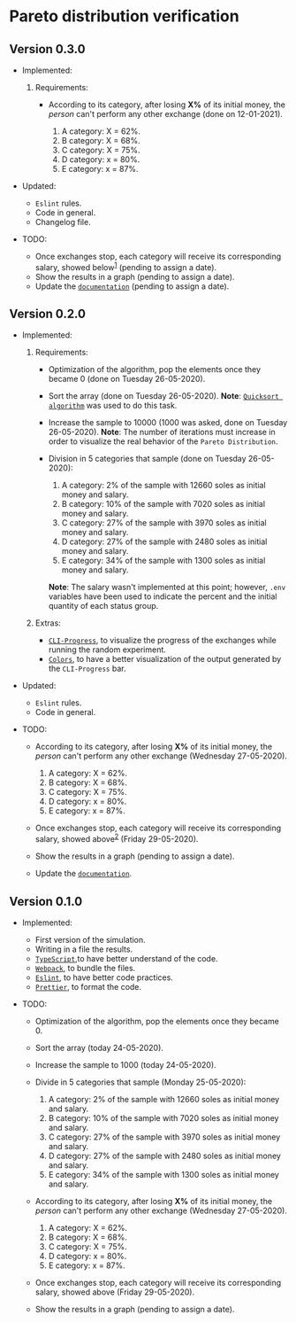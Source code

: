 # Pareto distribution verification

## Version 0.3.0

- Implemented:

  1. Requirements:
     - According to its category, after losing **X%** of its initial money, the _person_ can't perform any other exchange (done on 12-01-2021).

        1. A category: X = 62%.
        2. B category: X = 68%.
        3. C category: X = 75%.
        4. D category: x = 80%.
        5. E category: x = 87%.

- Updated:

  - `Eslint` rules.
  - Code in general.
  - Changelog file.

- TODO:
  - Once exchanges stop, each category will receive its corresponding salary, showed below<sup>[1](#salary)</sup> (pending to assign a date).
  - Show the results in a graph (pending to assign a date).
  - Update the [`documentation`](https://github.com/AnthonyLzq/Pareto-Distribution/blob/master/docs/readme.md) (pending to assign a date).
## Version 0.2.0

- Implemented:

  1. Requirements:

     - Optimization of the algorithm, pop the elements once they became 0 (done on Tuesday 26-05-2020).
     - Sort the array (done on Tuesday 26-05-2020). **Note**: [`Quicksort algorithm`](https://en.wikipedia.org/wiki/Quicksort) was used to do this task.
     - Increase the sample to 10000 (1000 was asked, done on Tuesday 26-05-2020). **Note**: The number of iterations must increase in order to visualize the real behavior of the `Pareto Distribution`.
     - <b id="salary"></b>Division in 5 categories that sample (done on Tuesday 26-05-2020):

       1. A category: 2% of the sample with 12660 soles as initial money and salary.
       2. B category: 10% of the sample with 7020 soles as initial money and salary.
       3. C category: 27% of the sample with 3970 soles as initial money and salary.
       4. D category: 27% of the sample with 2480 soles as initial money and salary.
       5. E category: 34% of the sample with 1300 soles as initial money and salary.

       **Note**: The salary wasn't implemented at this point; however, `.env` variables have been used to indicate the percent and the initial quantity of each status group.

  2. Extras:

     - [`CLI-Progress`](https://www.npmjs.com/package/cli-progress), to visualize the progress of the exchanges while running the random experiment.
     - [`Colors`](https://www.npmjs.com/package/colors), to have a better visualization of the output generated by the `CLI-Progress` bar.

- Updated:

  - `Eslint` rules.
  - Code in general.

- TODO:

  - According to its category, after losing **X%** of its initial money, the _person_ can't perform any other exchange (Wednesday 27-05-2020).

    1. A category: X = 62%.
    2. B category: X = 68%.
    3. C category: X = 75%.
    4. D category: x = 80%.
    5. E category: x = 87%.

  - Once exchanges stop, each category will receive its corresponding salary, showed above<sup>[2](#salary)</sup> (Friday 29-05-2020).
  - Show the results in a graph (pending to assign a date).
  - Update the [`documentation`](https://github.com/AnthonyLzq/Pareto-Distribution/blob/master/docs/readme.md).

## Version 0.1.0

- Implemented:

  - First version of the simulation.
  - Writing in a file the results.
  - [`TypeScript`](https://www.typescriptlang.org/),to have better understand of the code.
  - [`Webpack`](https://webpack.js.org/), to bundle the files.
  - [`Eslint`](https://eslint.org/), to have better code practices.
  - [`Prettier`](https://eslint.org/), to format the code.

- TODO:

  - Optimization of the algorithm, pop the elements once they became 0.
  - Sort the array (today 24-05-2020).
  - Increase the sample to 1000 (today 24-05-2020).
  - Divide in 5 categories that sample (Monday 25-05-2020):

    1. A category: 2% of the sample with 12660 soles as initial money and salary.
    2. B category: 10% of the sample with 7020 soles as initial money and salary.
    3. C category: 27% of the sample with 3970 soles as initial money and salary.
    4. D category: 27% of the sample with 2480 soles as initial money and salary.
    5. E category: 34% of the sample with 1300 soles as initial money and salary.

  - According to its category, after losing **X%** of its initial money, the _person_ can't perform any other exchange (Wednesday 27-05-2020).

    1. A category: X = 62%.
    2. B category: X = 68%.
    3. C category: X = 75%.
    4. D category: x = 80%.
    5. E category: x = 87%.

  - Once exchanges stop, each category will receive its corresponding salary, showed above (Friday 29-05-2020).
  - Show the results in a graph (pending to assign a date).
